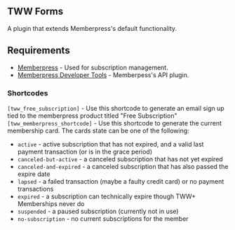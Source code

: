 ## TWW Forms
A plugin that extends Memberpress's default functionality. 

## Requirements
* [Memberpress](https://memberpress.com/) - Used for subscription management.
* [Memberpress Developer Tools](https://memberpress.com/addons/developer-tools/) - Memberpess's API plugin.

### Shortcodes
`[tww_free_subscription]` - Use this shortcode to generate an email sign up tied to the memberpress product titled "Free Subscription"
`[tww_memberpress_shortcode]` - Use this shortcode to generate the current membership card. The cards state can be one of the following:
* `active` - active subscription that has not expired, and a valid last payment transaction (or is in the grace period)
* `canceled-but-active` - a canceled subscription that has not yet expired
* `canceled-and-expired` - a canceled subscription that has also passed the expire date
* `lapsed` - a failed transaction (maybe a faulty credit card) or no payment transactions
* `expired` - a subscription can technically expire though TWW+ Memberships never do
* `suspended` - a paused subscription (currently not in use)
* `no-subscription` - no current subscriptions for the member
